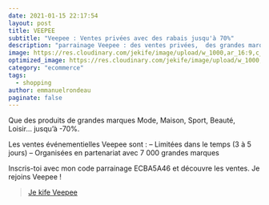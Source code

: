 ```yaml
---
date: 2021-01-15 22:17:54
layout: post
title: VEEPEE
subtitle: "Veepee : Ventes privées avec des rabais jusqu'à 70%"
description: "parrainage Veepee : des ventes privées,  des grandes marques"
image: https://res.cloudinary.com/jekife/image/upload/w_1000,ar_16:9,c_fill,g_auto,e_sharpen/v1610998788/veepee_u7rkey.png
optimized_image: https://res.cloudinary.com/jekife/image/upload/w_1000,ar_16:9,c_fill,g_auto,e_sharpen/v1610998788/veepee_u7rkey.png
category: "ecommerce"
tags:
  - shopping  
author: emmanuelrondeau
paginate: false
---
```

Que des produits de grandes marques Mode, Maison, Sport, Beauté, Loisir… jusqu’à -70%.

Les ventes événementielles Veepee sont :
– Limitées dans le temps (3 à 5 jours)
– Organisées en partenariat avec 7 000 grandes marques

Inscris-toi avec mon code parrainage ECBA5A46 et découvre les ventes.
Je rejoins Veepee !



> [Je kife Veepee](https://www.veepee.fr/gr/registration?mgmcode=ECBA5A46)
